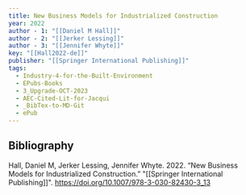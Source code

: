 ```yaml
---
title: New Business Models for Industrialized Construction
year: 2022
author - 1: "[[Daniel M Hall]]"
author - 2: "[[Jerker Lessing]]"
author - 3: "[[Jennifer Whyte]]"
key: "[[Hall2022-de]]"
publisher: "[[Springer International Publishing]]"
tags:
  - Industry-4-for-the-Built-Environment
  - EPubs-Books
  - 3_Upgrade-OCT-2023
  - AEC-Cited-Lit-for-Jacqui
  - _BibTex-to-MD-Git
  - ePub
---
```


## Bibliography
Hall, Daniel M, Jerker Lessing, Jennifer Whyte. 2022. “New Business Models for Industrialized Construction.” "[[Springer International Publishing]]". https://doi.org/10.1007/978-3-030-82430-3_13